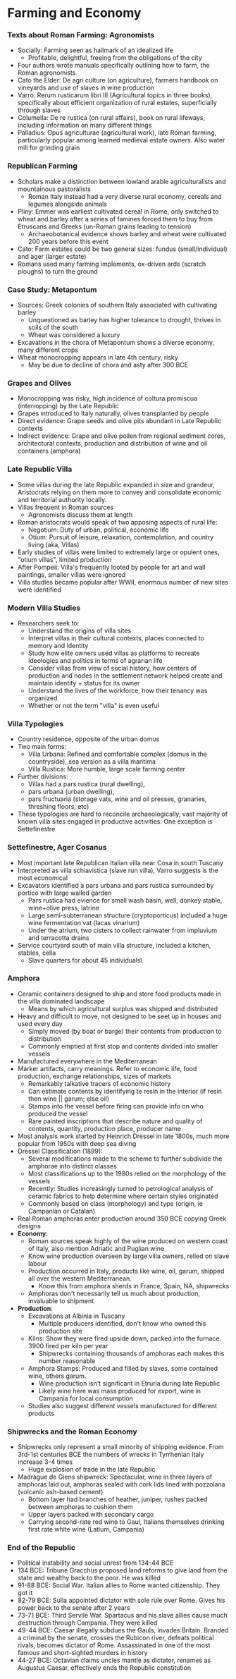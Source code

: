 # Farming and Economy
### Texts about Roman Farming: Agronomists
 - Socially: Farming seen as hallmark of an idealized life
	 - Profitable, delightful, freeing from the obligations of the city
 - Four authors wrote manuals specifically outlining how to farm, the Roman agronomists
 - Cato the Elder: De agri culture (on agriculture), farmers handbook on vineyards and use of slaves in wine production
 - Varro: Rerum rusticarum libri III (Agricultural topics in three books), specifically about efficient organization of rural estates, superficially through slaves
 - Columella: De re rustica (on rural affairs), book on rural lifeways, including information on many different things
 - Palladius: Opus agriculturae (agricultural work), late Roman farming, particularly popular among learned  medieval estate owners. Also water mill for grinding grain

### Republican Farming
 - Scholars make a distinction between lowland arable agriculturalists and mountainous pastoralists
	 - Roman Italy instead had a very diverse rural economy, cereals and legumes alongside animals
 - Pliny: Emmer was earliest cultivated cereal in Rome, only switched to wheat and barley after a series of famines forced them to buy from Etruscans and Greeks (un-Roman grains leading to tension)
	 - Archaeobotanical evidence shows barley and wheat were cultivated 200 years before this event
 - Cato: Farm estates could be two general sizes: fundus (small/individual) and ager (larger estate)
 - Romans used many farming implements, ox-driven ards (scratch ploughs) to turn the ground

### Case Study: Metapontum
 - Sources: Greek colonies of southern Italy associated with cultivating barley
	 - Unquestioned as barley has higher tolerance to drought, thrives in soils of the south
	 - Wheat was considered a luxury
 - Excavations in the chora of Metapontum shows a diverse economy, many different crops
 - Wheat monocropping appears in late 4th century, risky
	 - May be due to decline of chora and asty after 300 BCE

### Grapes and Olives
 - Monocropping was risky, high incidence of coltura promiscua (interropping) by the Late Republic
 - Grapes introduced to Italy naturally, olives transplanted by people
 - Direct evidence: Grape seeds and olive pits abundant in Late Republic contexts
 - Indirect evidence: Grape and olive pollen from regional sediment cores, architectural contexts, production and distribution of wine and oil containers (amphora)

### Late Republic Villa
 - Some villas during the late Republic expanded in size and grandeur, Aristocrats relying on them more to convey and consolidate economic and territorial authority locally.
 - Villas frequent in Roman sources
	 - Agronomists discuss them at length
 - Roman aristocrats would speak of two apposing aspects of rural life:
	 - Negotium: Duty of urban, political, economic life
	 - Otium: Pursuit of leisure, relaxation, contemplation, and country living (aka, Villas)
 - Early studies of villas were limited to extremely large or opulent ones, "otium villas", limited production
 - After Pompeii: Villa's frequently looted by people for art and wall paintings, smaller villas were ignored
 - Villa studies became popular after WWII, enormous number of new sites were identified

### Modern Villa Studies
 - Researchers seek to:
	 - Understand the origins of villa sites
	 - Interpret villas in their cultural contexts, places connected to memory and identity
	 - Study how elite owners used villas as platforms to recreate ideologies and politics in terms of agrarian life
	 - Consider villas from view of social history, how centers of production and nodes in the settlement network helped create and maintain identity + status for its owner
	 - Understand the lives of the workforce, how their tenancy was organized
	 - Whether or not the term "villa" is even useful

### Villa Typologies
 - Country residence, opposite of the urban domus
 - Two main forms:
	 - Villa Urbana: Refined and comfortable complex (domus in the countryside), sea version as a villa maritima
	 - Villa Rustica: More humble, large scale farming center
 - Further divisions:
	 - Villas had a pars rustica (rural dwelling),
	 - pars urbana (urban dwelling),
	 - pars fructuaria (storage vats, wine and oil presses, granaries, threshing floors, etc)
 - These typologies are hard to reconcile archaeologically, vast majority of known villa sites engaged in productive activities. One exception is Settefinestre

### Settefinestre, Ager Cosanus
 - Most important late Republican Italian villa near Cosa in south Tuscany
 - Interpreted as villa schiavistica (slave run villa), Varro suggests is the most economical
 - Excavators identified a pars urbana and pars rustica surrounded by portico with large walled garden
	 - Pars rustica had evience for small wash basin, well, donkey stable, wine+olive press, latrine
	 - Large semi-subterranean structure (cryptoporticus) included a huge wine fermentation vat (lacas vinarium)
	 - Under the atrium, two cisters to collect rainwater from impluvium and terracotta drains
 - Service courtyard south of main villa structure, included a kitchen, stables, cella
	 - Slave quarters for about 45 individuals\\

### Amphora
 - Ceramic containers designed to ship and store food products made in the villa dominated landscape
	 - Means by which agricultural surplus was shipped and distributed
 - Heavy and difficult to move, not designed to be seet up in houses and used every day
	 - Simply moved (by boat or barge) their contents from production to distribution
	 - Commonly emptied at first stop and contents divided into smaller vessels
 - Manufactured everywhere in the Mediterranean
 - Marker artifacts, carry meanings. Refer to economic life, food production, exchange relationships, sizes of markets
	 - Remarkably talkative tracers of economic history
	 - Can estimate contents by identifying te resin in the interior (if resin then wine || garum; else oil)
	 - Stamps into the vessel before firing can provide info on who produced the vessel
	 - Rare painted inscriptions that describe nature and quality of contents, quantity, production place, producer name
 - Most analysis work started by Heinrich Dressel in late 1800s, much more popular from 1950s with deep sea diving
 - Dressel Classification (1899):
	 - Several modifications made to the scheme to further subdivide the amphorae into distinct classes
	 - Most classifications up to the 1980s relied on the morphology of the vessels
	 - Recently: Studies increasingly turned to petrological analysis of ceramic fabrics to help determine where certain styles originated
	 - Commonly based on class (morphology) and type (origin, ie Campanian or Catalan)
 - Real Roman amphoras enter production around 350 BCE copying Greek designs
 - **Economy**:
	 - Roman sources speak highly of the wine produced on western coast of Italy, also mention Adriatic and Puglian wine
	 - Know wine production overseen by large villa owners, relied on slave labour
	 - Production occurred in Italy, products like wine, oil, garum, shipped all over the western Mediterranean.
		 - Know this from amphora sherds in France, Spain, NA, shipwrecks
	 - Amphoras don't necessarily tell us much about production, invaluable to shipment
 - **Production**:
	 - Excavations at Albinia in Tuscany
		 - Multiple producers identified, don't know who owned this production site
	 - Kilns: Show they were fired upside down, packed into the furnace. 3900 fired per kiln per year
		 - Shipwrecks containing thousands of amphoras each makes this number reasonable
	 - Amphora Stamps: Produced and filled by slaves, some contained wine, others garum. 
		 - Wine production isn't significant in Etruria during late Republic
		 - Likely wine here was mass produced for export, wine in Campania for local consumption
	 - Studies also suggest different vessels manufactured for different products

### Shipwrecks and the Roman Economy
 - Shipwrecks only represent a small minority of shipping evidence. From 3rd-1st centuries BCE the numbers of wrecks in Tyrrhenian Italy increase 3-4 times
	 - Huge explosion of trade in the late Republic
 - Madrague de Giens shipwreck: Spectacular, wine in three layers of amphoras laid out, amphoras sealed with cork lids lined with pozzolana (volcanic ash-based cement)
	 - Bottom layer had branches of heather, juniper, rushes packed between amphoras to cushion them
	 - Upper layers packed with secondary cargo
	 - Carrying second-rate red wine to Gaul, Italians themselves drinking first rate white wine (Latium, Campania)

### End of the Republic
 - Political instability and social unrest from 134-44 BCE
 - 134 BCE: Tribune Gracchus proposed land reforms to give land from the state and wealthy back to the poor. He was killed
 - 91-88 BCE: Social War. Italian allies to Rome wanted citizenship. They got it
 - 82-79 BCE: Sulla appointed dictator with sole rule over Rome. Gives his power back to the senate after 2 years
 - 73-71 BCE: Third Servile War. Spartacus and his slave allies cause much destruction through Campania. They were killed
 - 49-44 BCE: Caesar illegally subdues the Gauls, invades Britain. Branded a criminal by the senate, crosses the Rubicon river, defeats political rivals, becomes dictator of Rome. Assassinated in one of the most famous and short-sighted murders in history
 - 44-27 BCE: Octavian claims uncles mantle as dictator, renames as Augustus Caesar, effectively ends the Republic constitution
